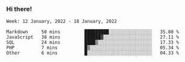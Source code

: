 ### Hi there!

<!--START_SECTION:waka-->
```text
Week: 12 January, 2022 - 18 January, 2022

Markdown     50 mins         █████████░░░░░░░░░░░░░░░░   35.80 % 
JavaScript   38 mins         ██████▓░░░░░░░░░░░░░░░░░░   27.11 % 
SQL          24 mins         ████▒░░░░░░░░░░░░░░░░░░░░   17.33 % 
PHP          7 mins          █▒░░░░░░░░░░░░░░░░░░░░░░░   05.34 % 
Other        6 mins          █░░░░░░░░░░░░░░░░░░░░░░░░   04.33 % 
```
<!--END_SECTION:waka-->
